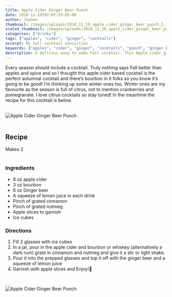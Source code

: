 ```yaml
---
title: Apple Cider Ginger Beer Punch
date: 2018-11-19T07:07:53-05:00
author: Joanne
thumbnail: /images/uploads/2018_11_19_apple_cider_ginger_beer_punch_1.jpg
scaled_thumbnail: /images/uploads/2018_11_19_apple_cider_ginger_beer_punch_0.jpg
categories: ["drinks"]
tags: ["apples", "cider", "ginger", "cocktails"]
excerpt: My Fall cocktail concoction
keywords: ["apples", "cider", "ginger", "cocktails", "punch", "ginger beer"]
description: A delicous easy to make Fall cocktail. This Apple cider ginger beer punch will be a hit as you entertain this Fall season.
---
```


Every season should include a cocktail. Truly nothing says Fall better than apples and spice and so I thought this apple cider based cocktail is the perfect autumnal cocktail and there’s bourbon in it folks so you know it’s going to be good! I’m thinking up some winter ones too. Winter ones are my favourite as the season is full of citrus, not to mention cranberries and pomegranate. I love citrus cocktails so stay tuned! In the meantime the recipe for this cocktail is below.
</br>
</br>

![Apple Cider Ginger Beer Punch](/images/uploads/2018_11_19_apple_cider_ginger_beer_punch_2.jpg)
</br>
</br>

## Recipe
Makes 2
</br>
</br>

### Ingredients

* 8 oz apple cider
* 3 oz bourbon
* 6 oz Ginger beer
* A squeeze of lemon juice in each drink
* Pinch of grated cinnamon
* Pinch of grated nutmeg
* Apple slices to garnish
* Ice cubes

### Directions

1. Fill 2 glasses with ice cubes
1. In a jar, pour in the apple cider and bourbon or whiskey (alternatively a dark rum) grate in cinnamon and nutmeg and give it a stir or light shake.
1. Pour it into the prepped glasses and top it off with the ginger beer and a squeeze of lemon juice
1. Garnish with apple slices and Enjoy!🥃

</br>

![Apple Cider Ginger Beer Punch](/images/uploads/2018_11_19_apple_cider_ginger_beer_punch_3.jpg)
